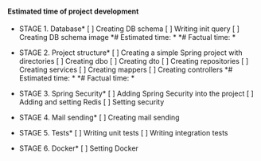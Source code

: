 #### Estimated time of project development
* STAGE 1. Database*
    [ ] Creating DB schema
    [ ] Writing init query
    [ ] Creating DB schema image
    *# Estimated time: *
    *# Factual time: *
    
* STAGE 2. Project structure*
    [ ] Creating a simple Spring project with directories
    [ ] Creating dbo
    [ ] Creating dto
    [ ] Creating repositories
    [ ] Creating services
    [ ] Creating mappers
    [ ] Creating controllers
    *# Estimated time: *
    *# Factual time: *

* STAGE 3. Spring Security*
    [ ] Adding Spring Security into the project
    [ ] Adding and setting Redis
    [ ] Setting security

* STAGE 4. Mail sending*
    [ ] Creating mail sending

* STAGE 5. Tests*
    [ ] Writing unit tests
    [ ] Writing integration tests

* STAGE 6. Docker*
    [ ] Setting Docker





